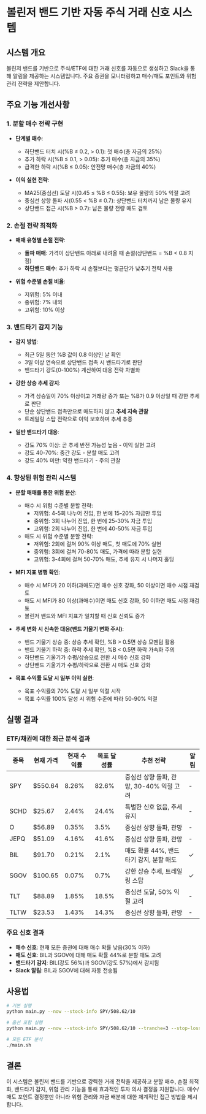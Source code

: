 # 볼린저 밴드 기반 자동 주식 거래 신호 시스템

## 시스템 개요
볼린저 밴드를 기반으로 주식/ETF에 대한 거래 신호를 자동으로 생성하고 Slack을 통해 알림을 제공하는 시스템입니다. 주요 증권을 모니터링하고 매수/매도 포인트와 위험 관리 전략을 제안합니다.

## 주요 기능 개선사항

### 1. 분할 매수 전략 구현
- **단계별 매수**:
  - 하단밴드 터치 시(%B ≤ 0.2, > 0.1): 첫 매수(총 자금의 25%)
  - 추가 하락 시(%B ≤ 0.1, > 0.05): 추가 매수(총 자금의 35%)
  - 급격한 하락 시(%B ≤ 0.05): 안전망 매수(총 자금의 40%)

- **이익 실현 전략**:
  - MA25(중심선) 도달 시(0.45 ≤ %B ≤ 0.55): 보유 물량의 50% 익절 고려
  - 중심선 상향 돌파 시(0.55 < %B ≤ 0.7): 상단밴드 터치까지 남은 물량 유지
  - 상단밴드 접근 시(%B > 0.7): 남은 물량 전량 매도 검토

### 2. 손절 전략 최적화
- **매매 유형별 손절 전략**:
  - **돌파 매매**: 가격이 상단밴드 아래로 내려올 때 손절(상단밴드 = %B < 0.8 지점)
  - **하단밴드 매수**: 추가 하락 시 손절보다는 평균단가 낮추기 전략 사용

- **위험 수준별 손절 비율**:
  - 저위험: 5% 이내
  - 중위험: 7% 내외
  - 고위험: 10% 이상

### 3. 밴드타기 감지 기능
- **감지 방법**:
  - 최근 5일 동안 %B 값이 0.8 이상인 날 확인
  - 3일 이상 연속으로 상단밴드 접촉 시 밴드타기로 판단
  - 밴드타기 강도(0-100%) 계산하여 대응 전략 차별화

- **강한 상승 추세 감지**:
  - 가격 상승일이 70% 이상이고 거래량 증가 또는 %B가 0.9 이상일 때 강한 추세로 판단
  - 단순 상단밴드 접촉만으로 매도하지 않고 **추세 지속 관찰**
  - 트레일링 스탑 전략으로 이익 보호하며 추세 추종

- **일반 밴드타기 대응**:
  - 강도 70% 이상: 곧 추세 반전 가능성 높음 - 이익 실현 고려
  - 강도 40-70%: 중간 강도 - 분할 매도 고려
  - 강도 40% 미만: 약한 밴드타기 - 주의 관찰

### 4. 향상된 위험 관리 시스템
- **분할 매매를 통한 위험 분산**:
  - 매수 시 위험 수준별 분할 전략:
    - 저위험: 4-5회 나누어 진입, 한 번에 15-20% 자금만 투입
    - 중위험: 3회 나누어 진입, 한 번에 25-30% 자금 투입
    - 고위험: 2회 나누어 진입, 한 번에 40-50% 자금 투입
  - 매도 시 위험 수준별 분할 전략:
    - 저위험: 2회에 걸쳐 90% 이상 매도, 첫 매도에 70% 실현
    - 중위험: 3회에 걸쳐 70-80% 매도, 가격에 따라 분할 실현
    - 고위험: 3-4회에 걸쳐 50-70% 매도, 추세 유지 시 나머지 홀딩

- **MFI 지표 병행 확인**:
  - 매수 시 MFI가 20 이하(과매도)면 매수 신호 강화, 50 이상이면 매수 시점 재검토
  - 매도 시 MFI가 80 이상(과매수)이면 매도 신호 강화, 50 이하면 매도 시점 재검토
  - 볼린저 밴드와 MFI 지표가 일치할 때 신호 신뢰도 증가

- **추세 변화 시 신속한 대응(밴드 기울기 변화 주시)**:
  - 밴드 기울기 상승 중: 상승 추세 확인, %B > 0.5면 상승 모멘텀 활용
  - 밴드 기울기 하락 중: 하락 추세 확인, %B < 0.5면 하락 가속화 주의
  - 하단밴드 기울기가 수평/상승으로 전환 시 매수 신호 강화
  - 상단밴드 기울기가 수평/하락으로 전환 시 매도 신호 강화

- **목표 수익률 도달 시 일부 이익 실현**:
  - 목표 수익률의 70% 도달 시 일부 익절 시작
  - 목표 수익률 100% 달성 시 위험 수준에 따라 50-90% 익절

## 실행 결과

### ETF/채권에 대한 최근 분석 결과
| 종목 | 현재 가격 | 현재 수익률 | 목표 달성률 | 추천 전략 | 알림 |
|------|----------|------------|-----------|----------|----------|
| SPY  | $550.64  | 8.26%      | 82.6%     | 중심선 상향 돌파, 관망, 30-40% 익절 고려 | - |
| SCHD | $25.67   | 2.44%      | 24.4%     | 특별한 신호 없음, 추세 유지 | - |
| O    | $56.89   | 0.35%      | 3.5%      | 중심선 상향 돌파, 관망 | - |
| JEPQ | $51.09   | 4.16%      | 41.6%     | 중심선 상향 돌파, 관망 | - |
| BIL  | $91.70   | 0.21%      | 2.1%      | 매도 확률 44%, 밴드타기 감지, 분할 매도 | ✓ |
| SGOV | $100.65  | 0.07%      | 0.7%      | 강한 상승 추세, 트레일링 스탑 | ✓ |
| TLT  | $88.89   | 1.85%      | 18.5%     | 중심선 도달, 50% 익절 고려 | - |
| TLTW | $23.53   | 1.43%      | 14.3%     | 중심선 상향 돌파, 관망 | - |

### 주요 신호 결과
- **매수 신호**: 현재 모든 증권에 대해 매수 확률 낮음(30% 이하)
- **매도 신호**: BIL과 SGOV에 대해 매도 확률 44%로 분할 매도 고려
- **밴드타기 감지**: BIL(강도 56%)과 SGOV(강도 57%)에서 감지됨
- **Slack 알림**: BIL과 SGOV에 대해 자동 전송됨

## 사용법
```bash
# 기본 실행
python main.py --now --stock-info SPY/508.62/10

# 옵션 포함 실행
python main.py --now --stock-info SPY/508.62/10 --tranche=3 --stop-loss=7 --band-riding=true --risk-management=medium

# 모든 ETF 분석
./main.sh
```

## 결론
이 시스템은 볼린저 밴드를 기반으로 강력한 거래 전략을 제공하고 분할 매수, 손절 최적화, 밴드타기 감지, 위험 관리 기능을 통해 효과적인 투자 의사 결정을 지원합니다. 매수/매도 포인트 결정뿐만 아니라 위험 관리와 자금 배분에 대한 체계적인 접근 방법을 제시합니다. 